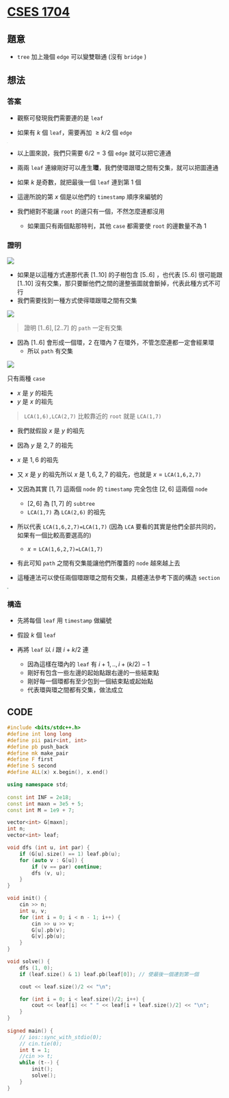 # [CSES 1704](https://cses.fi/problemset/task/1704/)

## 題意

- $\texttt{tree}$ 加上幾個 $\texttt{edge}$ 可以變雙聯通 (沒有 $\texttt{bridge}$ )

## 想法

### 答案

- 觀察可發現我們需要連的是 $\texttt{leaf}$

- 如果有 $k$ 個 $\texttt{leaf}$，需要再加 $\ge k/2$ 個 $\texttt{edge}$

<img src="https://i.imgur.com/T9t3xKU.jpg" style="zoom: 5%;" />

- 以上圖來說，我們只需要 $6/2=3$ 個 $\texttt{edge}$ 就可以把它連通

- 兩兩 $\texttt{leaf}$ 連線剛好可以產生**環**，我們使環跟環之間有交集，就可以把圖連通

- 如果 $k$ 是奇數，就把最後一個  $\texttt{leaf}$ 連到第 $1$ 個
- 這邊所說的第 $x$ 個是以他們的 $\texttt{timestamp}$ 順序來編號的
- 我們絕對不能讓 $\texttt{root}$ 的邊只有一個，不然怎麼連都沒用
  - 如果圖只有兩個點那特判，其他 $\texttt{case}$ 都需要使 $\texttt{root}$ 的邊數量不為 $1$

### 證明
![](https://i.imgur.com/ogtXWhD.png)

- 如果是以這種方式連那代表 $[1..10]$ 的子樹包含 $[5..6]$ ，也代表 $[5..6]$ 很可能跟 $[1..10]$ 沒有交集，那只要斷他們之間的邊整張圖就會斷掉，代表此種方式不可行
- 我們需要找到一種方式使得環跟環之間有交集

![](https://i.imgur.com/23j6RHz.png)



> 證明 $[1..6],[2..7]$ 的 $\texttt{path}$ 一定有交集

- 因為 $[1..6]$ 會形成一個環，$2$ 在環內 $7$ 在環外，不管怎麼連都一定會經果環
  - 所以 $\texttt{path}$ 有交集
 
![](https://i.imgur.com/kjtAdux.png)

只有兩種 $\texttt{case}$

- $x$ 是 $y$ 的祖先
- $y$ 是 $x$ 的祖先

> $\texttt{LCA(1,6),LCA(2,7)}$ 比較靠近的 $\texttt{root}$ 就是 $\texttt{LCA(1,7)}$

- 我們就假設 $x$ 是 $y$ 的祖先

- 因為 $y$ 是 $2,7$ 的祖先
- $x$ 是 $1,6$ 的祖先
- 又 $x$ 是 $y$ 的祖先所以 $x$ 是 $1,6,2,7$ 的祖先，也就是 $x=\texttt{LCA(1,6,2,7)}$
- 又因為其實 $[1,7]$ 這兩個 $\texttt{node}$ 的 $\texttt{timestamp}$ 完全包住 $[2,6]$ 這兩個 $\texttt{node}$
  - $[2,6]$ 為 $[1,7]$ 的 $\texttt{subtree}$
  - $\texttt{LCA(1,7)}$ 為 $\texttt{LCA(2,6)}$ 的祖先
- 所以代表 $\texttt{LCA(1,6,2,7)=LCA(1,7)}$ (因為 $\texttt{LCA}$ 要看的其實是他們全部共同的，如果有一個比較高要選高的)
  - $x=\texttt{LCA(1,6,2,7)=LCA(1,7)}$
- 有此可知 $\texttt{path}$ 之間有交集能讓他們所覆蓋的 $\texttt{node}$ 越來越上去
- 這種連法可以使任兩個環跟環之間有交集，具體連法參考下面的構造 $\texttt{section}$

<img src="https://i.imgur.com/BnRxeoQ.jpg" style="zoom:20%;" />

### 構造
- 先將每個 $\texttt{leaf}$ 用 $\texttt{timestamp}$ 做編號
- 假設 $k$ 個 $\texttt{leaf}$
- 再將 $\texttt{leaf}$ 以 $i$ 跟 $i+k/2$ 連

  - 因為這樣在環內的 $\texttt{leaf}$ 有 $i+1,..,i+(k/2)-1$
  - 剛好有包含一些左邊的起始點跟右邊的一些結束點
  - 剛好每一個環都有至少包到一個結束點或起始點
  - 代表環與環之間都有交集，做法成立

## CODE

```cpp
#include <bits/stdc++.h>
#define int long long
#define pii pair<int, int>
#define pb push_back
#define mk make_pair
#define F first
#define S second
#define ALL(x) x.begin(), x.end()

using namespace std;
 
const int INF = 2e18;
const int maxn = 3e5 + 5;
const int M = 1e9 + 7;

vector<int> G[maxn];
int n;
vector<int> leaf;

void dfs (int u, int par) {
    if (G[u].size() == 1) leaf.pb(u);
    for (auto v : G[u]) {
        if (v == par) continue;
        dfs (v, u);
    }
}

void init() {
    cin >> n;
    int u, v;
    for (int i = 0; i < n - 1; i++) {
        cin >> u >> v;
        G[u].pb(v);
        G[v].pb(u);
    }
}

void solve() {
    dfs (1, 0);
    if (leaf.size() & 1) leaf.pb(leaf[0]); // 使最後一個連到第一個

    cout << leaf.size()/2 << "\n";

    for (int i = 0; i < leaf.size()/2; i++) {
        cout << leaf[i] << " " << leaf[i + leaf.size()/2] << "\n";
    }
} 
 
signed main() {
    // ios::sync_with_stdio(0);
    // cin.tie(0);
    int t = 1;
    //cin >> t;
    while (t--) {
        init();
        solve();
    }
} 
```

  

  

  

  
